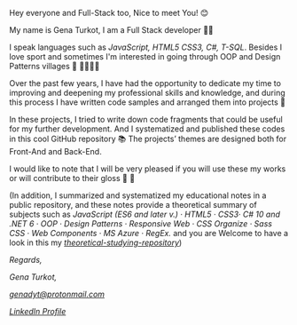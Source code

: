 ﻿Hey everyone and Full-Stack too, 
Nice to meet You! 😊

My name is Gena Turkot, I am a Full Stack developer 🍔🥤

I speak languages such as *JavaScript, HTML5 CSS3, C#, T-SQL*.
Besides I love sport and sometimes I'm interested in going through OOP and Design Patterns villages 🏡 🐕‍🦺🚶‍♂️  

Over the past few years, I have had the opportunity to dedicate my time 
to improving and deepening my professional skills and knowledge, and 
during this process I have written code samples and arranged them into projects 📝

In these projects, I tried to write down code fragments that could be useful 
for my further development. And I systematized and published these codes
in this cool GitHub repository 📚
The projects’ themes are designed both for Front-And and Back-End.

I would like to note that I will be very pleased if you will use these my works or will contribute to their gloss 💖 🙏

(In addition, I summarized and systematized my educational notes in 
a public repository, and these notes provide a theoretical summary 
of subjects such as
*JavaScript (ES6 and later v.) · HTML5 · CSS3· C# 10 and .NET 6 · OOP · 
Design Patterns · Responsive Web · CSS Organize · Sass CSS · Web Components · MS Azure · RegEx.* 
and you are Welcome to have a look in this my [*theoretical-studying-repository*](https:\drive.google.com\drive\folders\1_yyssV9WhXAHwaQ-oSVjc3FBtrFyQM2F))

*Regards,*

*Gena Turkot,*


*genadyt@protonmail.com*

[*LinkedIn Profile*](https://www.linkedin.com/in/gena-turkot-1557373a/)

